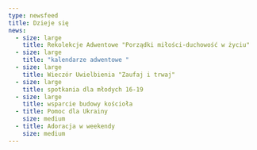 ```yaml
---
type: newsfeed
title: Dzieje się
news:
  - size: large
    title: Rekolekcje Adwentowe "Porządki miłości-duchowość w życiu"
  - size: large
    title: "kalendarze adwentowe "
  - size: large
    title: Wieczór Uwielbienia "Zaufaj i trwaj"
  - size: large
    title: spotkania dla młodych 16-19
  - size: large
    title: wsparcie budowy kościoła
  - title: Pomoc dla Ukrainy
    size: medium
  - title: Adoracja w weekendy
    size: medium
---
```

